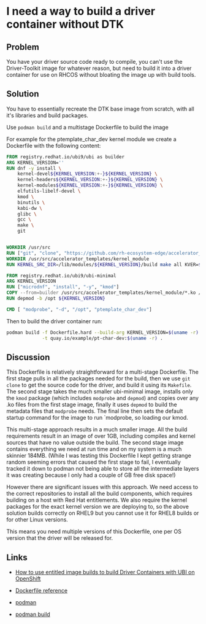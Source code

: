 # I need a way to build a driver container without DTK

## Problem

You have your driver source code ready to compile, you can't use the Driver-Toolkit image for whatever reason, but need to build it into a driver container for use on RHCOS without bloating the image up with build tools.

## Solution

You have to essentially recreate the DTK base image from scratch, with all it's libraries and build packages.

Use `podman build` and a multistage Dockerfile to build the image

For example for the ptemplate_char_dev kernel module we create a Dockerfile with the following content:

```Dockerfile
FROM registry.redhat.io/ubi9/ubi as builder
ARG KERNEL_VERSION=''
RUN dnf -y install \
    kernel-devel${KERNEL_VERSION:+-}${KERNEL_VERSION} \
    kernel-headers${KERNEL_VERSION:+-}${KERNEL_VERSION} \
    kernel-modules${KERNEL_VERSION:+-}${KERNEL_VERSION} \
    elfutils-libelf-devel \
    kmod \
    binutils \
    kabi-dw \
    glibc \
    gcc \
    make \
    git


WORKDIR /usr/src
RUN ["git", "clone", "https://github.com/rh-ecosystem-edge/accelerator_templates.git"]
WORKDIR /usr/src/accelerator_templates/kernel_module
RUN KERNEL_SRC_DIR=/lib/modules/${KERNEL_VERSION}/build make all KVER=${KERNEL_VERSION}

FROM registry.redhat.io/ubi9/ubi-minimal
ARG KERNEL_VERSION
RUN ["microdnf", "install", "-y", "kmod"]
COPY --from=builder /usr/src/accelerator_templates/kernel_module/*.ko /opt/lib/modules/${KERNEL_VERSION}/
RUN depmod -b /opt ${KERNEL_VERSION}

CMD [ "modprobe", "-d", "/opt", "ptemplate_char_dev"]
```

Then to build the driver container run:

```bash
podman build -f Dockerfile.hard --build-arg KERNEL_VERSION=$(uname -r) \
             -t quay.io/example/pt-char-dev:$(uname -r) .
```

## Discussion

This Dockerfile is relatively straightforward for a multi-stage Dockerfile. The first stage pulls in all the packages needed for the build, then we use `git clone` to get the source code for the driver, and build it using its `Makefile`. The second stage takes the much smaller ubi-minimal image, installs only the `kmod` package (which includes `modprobe` and `depmod`) and copies over any .ko files from the first stage image, finally it uses `depmod` to build the metadata files that `modprobe` needs. The final line then sets the default startup command for the image to run `modprobe, so loading our kmod.

This multi-stage approach results in a much smaller image. All the build requirements result in an image of over 1GB, including compiles and kernel sources that have no value outside the build.  The second stage image contains everything we need at run time and on my system is a much skinnier 184MB.  (While I was testing this Dockerfile I kept getting strange random seeming errors that caused the first stage to fail, I eventually tracked it down to podman not being able to store all the intermediate layers it was creating because I only had a couple of GB free disk space!)

However there are significant issues with this approach. We need access to the correct repositories to install all the build components, which requires building on a host with Red Hat entitlements. We also require the kernel packages for the exact kernel version we are deploying to, so the above solution builds correctly on RHEL9 but you cannot use it for RHEL8 builds or for other Linux versions.

This means you need multiple versions of this Dockerfile, one per OS version that the driver will be released for.

## Links

* [How to use entitled image builds to build Driver Containers with UBI on OpenShift](https://cloud.redhat.com/blog/how-to-use-entitled-image-builds-to-build-drivercontainers-with-ubi-on-openshift)

* [Dockerfile reference](https://docs.docker.com/engine/reference/builder/)

* [podman](https://podman.io/)

* [podman build](https://docs.podman.io/en/latest/markdown/podman-build.1.html)
